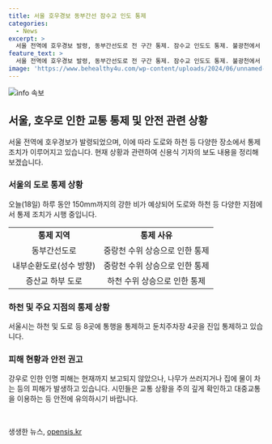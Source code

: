 ```yaml
---
title: 서울 호우경보 동부간선 잠수교 인도 통제
categories:
  - News
excerpt: >
  서울 전역에 호우경보 발령, 동부간선도로 전 구간 통제. 잠수교 인도도 통제. 불광천에서 수위 급상승, 출입 통제. 하루 150mm 비 예상, 29개 하천 전면 통제. 중랑천 수위 상승으로 도로 통제. 피해는 현재까지 14건 소방 신고, 인명피해 없어. 교통 상황 주의 요망, 대중교통 이용 권고. (영상취재: 최준식, 영상편집: 전민규)
feature_text: >
  서울 전역에 호우경보 발령, 동부간선도로 전 구간 통제. 잠수교 인도도 통제. 불광천에서 수위 급상승, 출입 통제. 하루 150mm 비 예상, 29개 하천 전면 통제. 중랑천 수위 상승으로 도로 통제. 피해는 현재까지 14건 소방 신고, 인명피해 없어. 교통 상황 주의 요망, 대중교통 이용 권고. (영상취재: 최준식, 영상편집: 전민규)
image: 'https://www.behealthy4u.com/wp-content/uploads/2024/06/unnamed-file.png'
---
```


<p><img src="https://www.behealthy4u.com/wp-content/uploads/2024/06/unnamed-file.png" alt="info 속보" /></p>

<h2 data-ke-size="size26">서울, 호우로 인한 교통 통제 및 안전 관련 상황</h2>

<p data-ke-size="size16">서울 전역에 호우경보가 발령되었으며, 이에 따라 도로와 하천 등 다양한 장소에서 통제 조치가 이루어지고 있습니다. 현재 상황과 관련하여 신용식 기자의 보도 내용을 정리해 보겠습니다. </p>

<h3>서울의 도로 통제 상황</h3>

<p data-ke-size="size16">오늘(18일) 하루 동안 150mm까지의 강한 비가 예상되어 도로와 하천 등 다양한 지점에서 통제 조치가 시행 중입니다. </p>

<table>
  <tbody>
    <tr>
      <td style="text-align: center; height: 17px;"><b>통제 지역</b></td>
      <td style="text-align: center; height: 17px;"><b>통제 사유</b></td>
    </tr>
    <tr>
      <td style="text-align: center; height: 17px;">동부간선도로</td>
      <td style="text-align: center; height: 17px;">중랑천 수위 상승으로 인한 통제</td>
    </tr>
    <tr>
      <td style="text-align: center; height: 17px;">내부순환도로(성수 방향)</td>
      <td style="text-align: center; height: 17px;">중랑천 수위 상승으로 인한 통제</td>
    </tr>
    <tr>
      <td style="text-align: center; height: 17px;">증산교 하부 도로</td>
      <td style="text-align: center; height: 17px;">하천 수위 상승으로 인한 통제</td>
    </tr>
  </tbody>
</table>

<h3>하천 및 주요 지점의 통제 상황</h3>

<p data-ke-size="size16">서울시는 하천 및 도로 등 8곳에 통행을 통제하고 둔치주차장 4곳을 진입 통제하고 있습니다. </p>

<h3>피해 현황과 안전 권고</h3>

<p data-ke-size="size16">강우로 인한 인명 피해는 현재까지 보고되지 않았으나, 나무가 쓰러지거나 집에 물이 차는 등의 피해가 발생하고 있습니다. 시민들은 교통 상황을 주의 깊게 확인하고 대중교통을 이용하는 등 안전에 유의하시기 바랍니다.</p>

<p data-ke-size="size16">&nbsp;</p>
생생한 뉴스, <a href="https://opensis.kr" rel="dofollow">opensis.kr</a>


